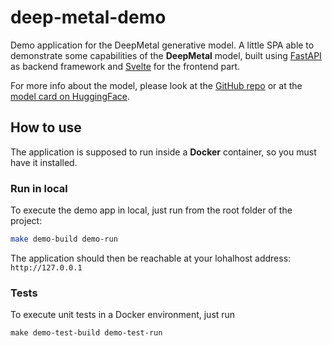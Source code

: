 # deep-metal-demo

Demo application for the DeepMetal generative model.
A little SPA able to demonstrate some capabilities of the **DeepMetal** model, built using [FastAPI](https://github.com/tiangolo/fastapi) as backend framework and [Svelte](https://svelte.dev/) for the frontend part.

For more info about the model, please look at the [GitHub repo](https://github.com/lucone83/deep-metal) or at the [model card on HuggingFace](https://huggingface.co/lucone83/deep-metal).

## How to use

The application is supposed to run inside a **Docker** container, so you must have it installed.

### Run in local

To execute the demo app in local, just run from the root folder of the project:

```bash
make demo-build demo-run
```

The application should then be reachable at your lohalhost address: `http://127.0.0.1`

### Tests

To execute unit tests in a Docker environment, just run

```
make demo-test-build demo-test-run
```
